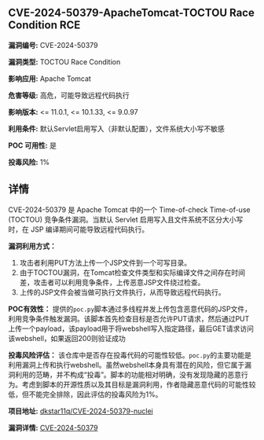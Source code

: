 ## CVE-2024-50379-ApacheTomcat-TOCTOU Race Condition RCE

**漏洞编号:** CVE-2024-50379

**漏洞类型:** TOCTOU Race Condition

**影响应用:** Apache Tomcat

**危害等级:** 高危，可能导致远程代码执行

**影响版本:** <= 11.0.1, <= 10.1.33, <= 9.0.97

**利用条件:** 默认Servlet启用写入（非默认配置），文件系统大小写不敏感

**POC 可用性:** 是

**投毒风险:** 1%

## 详情

CVE-2024-50379 是 Apache Tomcat 中的一个 Time-of-check Time-of-use (TOCTOU) 竞争条件漏洞。当默认 Servlet 启用写入且文件系统不区分大小写时，在 JSP 编译期间可能导致远程代码执行。

**漏洞利用方式：**
1.  攻击者利用PUT方法上传一个JSP文件到一个可写目录。
2.  由于TOCTOU漏洞，在Tomcat检查文件类型和实际编译文件之间存在时间差，攻击者可以利用竞争条件，上传恶意JSP文件绕过检查。
3.  上传的JSP文件会被当做可执行文件执行，从而导致远程代码执行。

**POC有效性：**
提供的`poc.py`脚本通过多线程并发上传包含恶意代码的JSP文件，利用竞争条件触发漏洞。该脚本首先检查目标是否允许PUT请求，然后通过PUT上传一个payload，该payload用于将webshell写入指定路径，最后GET请求访问该webshell，如果返回200则验证成功

**投毒风险评估：**
该仓库中是否存在投毒代码的可能性较低。`poc.py`的主要功能是利用漏洞上传和执行webshell。虽然webshell本身具有潜在的风险，但它属于漏洞利用的范畴，并不构成“投毒”。脚本的功能相对明确，没有发现隐藏的恶意行为。考虑到脚本的开源性质以及其目标是漏洞利用，作者隐藏恶意代码的可能性较低，但不能完全排除，因此评估的投毒风险为1%。

**项目地址:** [dkstar11q/CVE-2024-50379-nuclei](https://github.com/dkstar11q/CVE-2024-50379-nuclei)

**漏洞详情:** [CVE-2024-50379](https://nvd.nist.gov/vuln/detail/CVE-2024-50379)